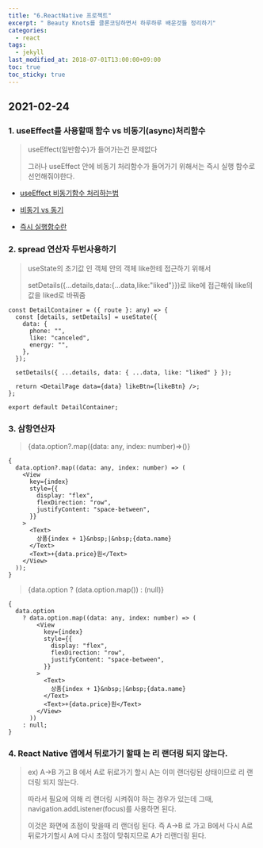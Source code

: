 ```yaml
---
title: "6.ReactNative 프로젝트"
excerpt: " Beauty Knots를 클론코딩하면서 하루하루 배운것들 정리하기"
categories:
  - react
tags:
  - jekyll
last_modified_at: 2018-07-01T13:00:00+09:00
toc: true
toc_sticky: true
---
```


## 2021-02-24

### 1. useEffect를 사용할때 함수 vs 비동기(async)처리함수

> useEffect(일반함수)가 들어가는건 문제없다
>
> 그러나 useEffect 안에 비동기 처리함수가 들어가기 위해서는 즉시 실행 함수로 선언해줘야한다.

- [useEffect 비동기함수 처리하는법]("https://stackoverflow.com/questions/53332321/react-hook-warnings-for-async-function-in-useeffect-useeffect-function-must-ret")

* [비동기 vs 동기]("https://private.tistory.com/24")

- [즉시 실행함수란]("")

### 2. spread 연산자 두번사용하기

> useState의 초기값 인 객체 안의 객체 like한테 접근하기 위해서
>
> setDetails({...details,data:{...data,like:"liked"}})로 like에 접근해숴 like의 값을 liked로 바꿔줌

```tsx
const DetailContainer = ({ route }: any) => {
  const [details, setDetails] = useState({
    data: {
      phone: "",
      like: "canceled",
      energy: "",
    },
  });

  setDetails({ ...details, data: { ...data, like: "liked" } });

  return <DetailPage data={data} likeBtn={likeBtn} />;
};

export default DetailContainer;
```

### 3. 삼항연산자

> {data.option?.map((data: any, index: number)=>()}

```tsx
{
  data.option?.map((data: any, index: number) => (
    <View
      key={index}
      style={{
        display: "flex",
        flexDirection: "row",
        justifyContent: "space-between",
      }}
    >
      <Text>
        상품{index + 1}&nbsp;|&nbsp;{data.name}
      </Text>
      <Text>+{data.price}원</Text>
    </View>
  ));
}
```

> {data.option ? (data.option.map()) : (null)}

```tsx
{
  data.option
    ? data.option.map((data: any, index: number) => (
        <View
          key={index}
          style={{
            display: "flex",
            flexDirection: "row",
            justifyContent: "space-between",
          }}
        >
          <Text>
            상품{index + 1}&nbsp;|&nbsp;{data.name}
          </Text>
          <Text>+{data.price}원</Text>
        </View>
      ))
    : null;
}
```

### 4. React Native 앱에서 뒤로가기 할때 는 리 랜더링 되지 않는다.

> ex) A->B 가고 B 에서 A로 뒤로가기 할시 A는 이미 랜더링된 상태이므로 리 랜더링 되지 않는다.
>
> 따라서 필요에 의해 리 랜더링 시켜줘야 하는 경우가 있는데 그때, navigation.addListener(focus)를 사용하면 된다.
>
> 이것은 화면에 초점이 맞을때 리 랜더링 된다. 즉 A->B 로 가고 B에서 다시 A로 뒤로가기할시 A에 다시 초점이 맞춰지므로 A가 리랜더링 된다.
